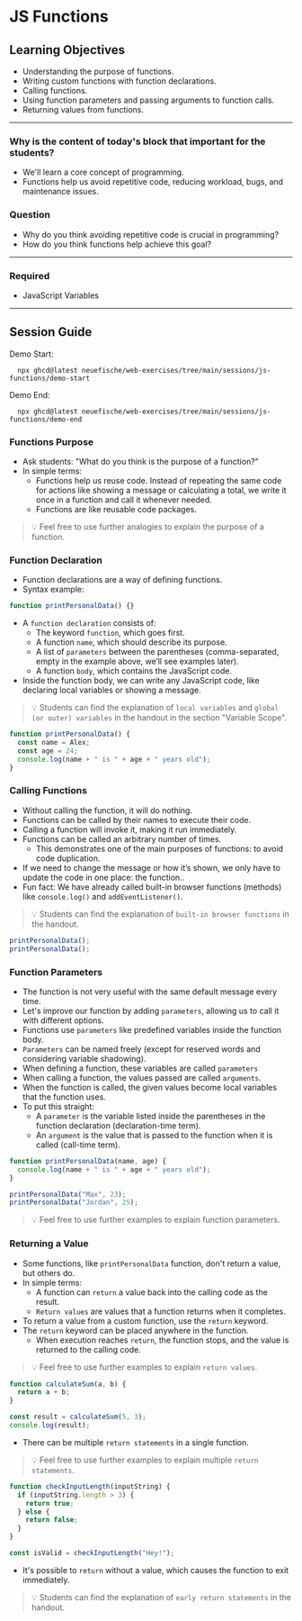 # JS Functions

## Learning Objectives

- Understanding the purpose of functions.
- Writing custom functions with function declarations.
- Calling functions.
- Using function parameters and passing arguments to function calls.
- Returning values from functions.

---

### Why is the content of today's block that important for the students?

- We'll learn a core concept of programming.
- Functions help us avoid repetitive code, reducing workload, bugs, and maintenance issues.

### Question

- Why do you think avoiding repetitive code is crucial in programming?
- How do you think functions help achieve this goal?

---

### Required

- JavaScript Variables

---

## Session Guide

Demo Start:

```
  npx ghcd@latest neuefische/web-exercises/tree/main/sessions/js-functions/demo-start

```

Demo End:

```
  npx ghcd@latest neuefische/web-exercises/tree/main/sessions/js-functions/demo-end
```

### Functions Purpose

- Ask students: "What do you think is the purpose of a function?"
- In simple terms:
  - Functions help us reuse code. Instead of repeating the same code for actions like showing a message or calculating a total, we write it once in a function and call it whenever needed.
  - Functions are like reusable code packages.

> 💡 Feel free to use further analogies to explain the purpose of a function.

### Function Declaration

- Function declarations are a way of defining functions.
- Syntax example:

```js
function printPersonalData() {}
```

- A `function declaration` consists of:
  - The keyword `function`, which goes first.
  - A function `name`, which should describe its purpose.
  - A list of `parameters` between the parentheses (comma-separated, empty in the example above, we’ll see examples later).
  - A function `body`, which contains the JavaScript code.
- Inside the function body, we can write any JavaScript code, like declaring local variables or showing a message.

> 💡 Students can find the explanation of `local variables` and `global (or outer) variables` in the handout in the section "Variable Scope".

```js
function printPersonalData() {
  const name = Alex;
  const age = 24;
  console.log(name + " is " + age + " years old");
}
```

### Calling Functions

- Without calling the function, it will do nothing.
- Functions can be called by their names to execute their code.
- Calling a function will invoke it, making it run immediately.
- Functions can be called an arbitrary number of times.
  - This demonstrates one of the main purposes of functions: to avoid code duplication.
- If we need to change the message or how it’s shown, we only have to update the code in one place: the function..
- Fun fact: We have already called built-in browser functions (methods) like `console.log()` and `addEventListener()`.

> 💡 Students can find the explanation of `built-in browser functions` in the handout.

```js
printPersonalData();
printPersonalData();
```

### Function Parameters

- The function is not very useful with the same default message every time.
- Let's improve our function by adding `parameters`, allowing us to call it with different options.
- Functions use `parameters` like predefined variables inside the function body.
- `Parameters` can be named freely (except for reserved words and considering variable shadowing).
- When defining a function, these variables are called `parameters`
- When calling a function, the values passed are called `arguments`.
- When the function is called, the given values become local variables that the function uses.
- To put this straight:
  - A `parameter` is the variable listed inside the parentheses in the function declaration (declaration-time term).
  - An `argument` is the value that is passed to the function when it is called (call-time term).

```js
function printPersonalData(name, age) {
  console.log(name + " is " + age + " years old");
}

printPersonalData("Max", 23);
printPersonalData("Jordan", 25);
```

> 💡 Feel free to use further examples to explain function parameters.

### Returning a Value

- Some functions, like `printPersonalData` function, don't return a value, but others do.
- In simple terms:
  - A function can `return` a value back into the calling code as the result.
  - `Return values` are values that a function returns when it completes.
- To return a value from a custom function, use the `return` keyword.
- The `return` keyword can be placed anywhere in the function.
  - When execution reaches `return`, the function stops, and the value is returned to the calling code.

> 💡 Feel free to use further examples to explain `return values`.

```js
function calculateSum(a, b) {
  return a + b;
}

const result = calculateSum(5, 3);
console.log(result);
```

- There can be multiple `return statements` in a single function.

> 💡 Feel free to use further examples to explain multiple `return statements`.

```js
function checkInputLength(inputString) {
  if (inputString.length > 3) {
    return true;
  } else {
    return false;
  }
}

const isValid = checkInputLength("Hey!");
```

- It's possible to `return` without a value, which causes the function to exit immediately.

> 💡 Students can find the explanation of `early return statements` in the handout.
